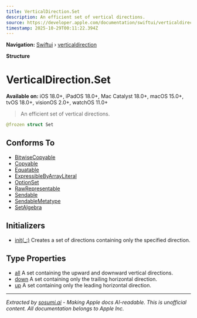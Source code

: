 ```yaml
---
title: VerticalDirection.Set
description: An efficient set of vertical directions.
source: https://developer.apple.com/documentation/swiftui/verticaldirection/set
timestamp: 2025-10-29T00:11:22.394Z
---
```


**Navigation:** [Swiftui](/documentation/swiftui) › [verticaldirection](/documentation/swiftui/verticaldirection)

**Structure**

# VerticalDirection.Set

**Available on:** iOS 18.0+, iPadOS 18.0+, Mac Catalyst 18.0+, macOS 15.0+, tvOS 18.0+, visionOS 2.0+, watchOS 11.0+

> An efficient set of vertical directions.

```swift
@frozen struct Set
```

## Conforms To

- [BitwiseCopyable](/documentation/Swift/BitwiseCopyable)
- [Copyable](/documentation/Swift/Copyable)
- [Equatable](/documentation/Swift/Equatable)
- [ExpressibleByArrayLiteral](/documentation/Swift/ExpressibleByArrayLiteral)
- [OptionSet](/documentation/Swift/OptionSet)
- [RawRepresentable](/documentation/Swift/RawRepresentable)
- [Sendable](/documentation/Swift/Sendable)
- [SendableMetatype](/documentation/Swift/SendableMetatype)
- [SetAlgebra](/documentation/Swift/SetAlgebra)

## Initializers

- [init(_:)](/documentation/swiftui/verticaldirection/set/init(_:)) Creates a set of directions containing only the specified direction.

## Type Properties

- [all](/documentation/swiftui/verticaldirection/set/all) A set containing the upward and downward vertical directions.
- [down](/documentation/swiftui/verticaldirection/set/down) A set containing only the trailing horizontal direction.
- [up](/documentation/swiftui/verticaldirection/set/up) A set containing only the leading horizontal direction.

---

*Extracted by [sosumi.ai](https://sosumi.ai) - Making Apple docs AI-readable.*
*This is unofficial content. All documentation belongs to Apple Inc.*
